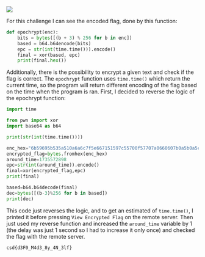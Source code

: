 <img src="https://github.com/raul-dunca/assets/blob/main/.images_CyberStudents-advent-of-ctf2024/day6_description.png">

For this challenge I can see the encoded flag, done by this function: 

```python
def epochrypt(enc):
    bits = bytes([(b + 3) % 256 for b in enc])
    based = b64.b64encode(bits)
    epc = str(int(time.time())).encode()
    final = xor(based, epc)
    print(final.hex())
```
Additionally, there is the possibility to encrypt a given text and check if the flag is correct. The `epochrypt` function uses `time.time()` which  return the current time, so the program will return different encoding of the flag based on the time when the program is ran. First, I decided to reverse the logic of the epochrypt function:

```python
import time

from pwn import xor
import base64 as b64

print(str(int(time.time())))

enc_hex="6b59695b535a510a6a6c7f5e667151597c55700f57707a0660607b0a5b0a5c767764080a"
encrypted_flag=bytes.fromhex(enc_hex)
around_time=1735572898
epc=str(int(around_time)).encode()
final=xor(encrypted_flag,epc)
print(final)

based=b64.b64decode(final)
dec=bytes([(b-3)%256 for b in based])
print(dec)
```

This code just reverses the logic, and to get an estimated of `time.time()`, I printed it before pressing `View Encrypted Flag` on the remote server. Then just used my reverse function and increased the `around_time` variable by 1 (the delay was just 1 second so I had to increase it only once) and checked the flag with the remote server. 

`csd{d3F0_M4d3_8y_4N_3lf}`

